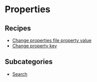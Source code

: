 # Properties

## Recipes

* [Change properties file property value](https://docs.openrewrite.org/reference/recipes/properties/changepropertyvalue)
* [Change property key](https://docs.openrewrite.org/reference/recipes/properties/changepropertykey)

## Subcategories

* [Search](https://docs.openrewrite.org/reference/recipes/properties/search)

